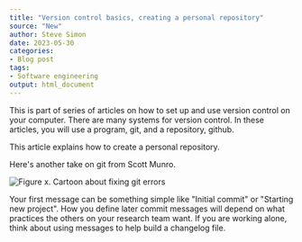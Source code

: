 ```yaml
---
title: "Version control basics, creating a personal repository"
source: "New"
author: Steve Simon
date: 2023-05-30
categories:
- Blog post
tags:
- Software engineering
output: html_document
---
```


This is part of series of articles on how to set up and use version control on your computer. There are many systems for version control. In these articles, you will use a program, git, and a repository, github.

This article explains how to create a personal repository. 

<!---more--->

Here's another take on git from Scott Munro.

![Figure x. Cartoon about fixing git errors](https://imgs.xkcd.com/comics/git.png)

Your first message can be something simple like "Initial commit" or "Starting new project". How you define later commit messages will depend on what practices the others on your research team want. If you are working alone, think about using messages to help build a changelog file.

